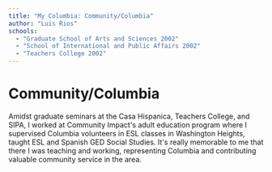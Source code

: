 ```yaml
---
title: "My Columbia: Community/Columbia"
author: "Luis Rios"
schools:
  - "Graduate School of Arts and Sciences 2002"
  - "School of International and Public Affairs 2002"
  - "Teachers College 2002"
---
```


# Community/Columbia

Amidst graduate seminars at the Casa Hispanica, Teachers College, and SIPA, I worked at Community Impact's adult education program where I supervised Columbia volunteers in ESL classes in Washington Heights, taught ESL and Spanish GED Social Studies. It's really memorable to me that there I was teaching and working, representing Columbia and contributing valuable community service in the area.

